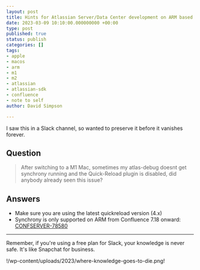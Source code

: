 ```yaml
---
layout: post
title: Hints for Atlassian Server/Data Center development on ARM based Macs – M1/M2
date: 2023-03-09 10:10:00.000000000 +00:00
type: post
published: true
status: publish
categories: []
tags:
- apple
- macos
- arm
- m1
- m2
- atlassian
- atlassian-sdk
- confluence
- note to self
author: David Simpson

---
```


I saw this in a Slack channel, so wanted to preserve it before it vanishes forever.

## Question

> After switching to a M1 Mac, sometimes my atlas-debug doesnt get synchrony running and the Quick-Reload plugin is disabled, did anybody already seen this issue?

## Answers

- Make sure you are using the latest quickreload version (4.x)
- Synchrony is only supported on ARM from Confluence 7.18 onward: [CONFSERVER-78580](https://jira.atlassian.com/browse/CONFSERVER-78580)

---

Remember, if you're using a free plan for Slack, your knowledge is never safe. It's like Snapchat for business.

!/wp-content/uploads/2023/where-knowledge-goes-to-die.png!
